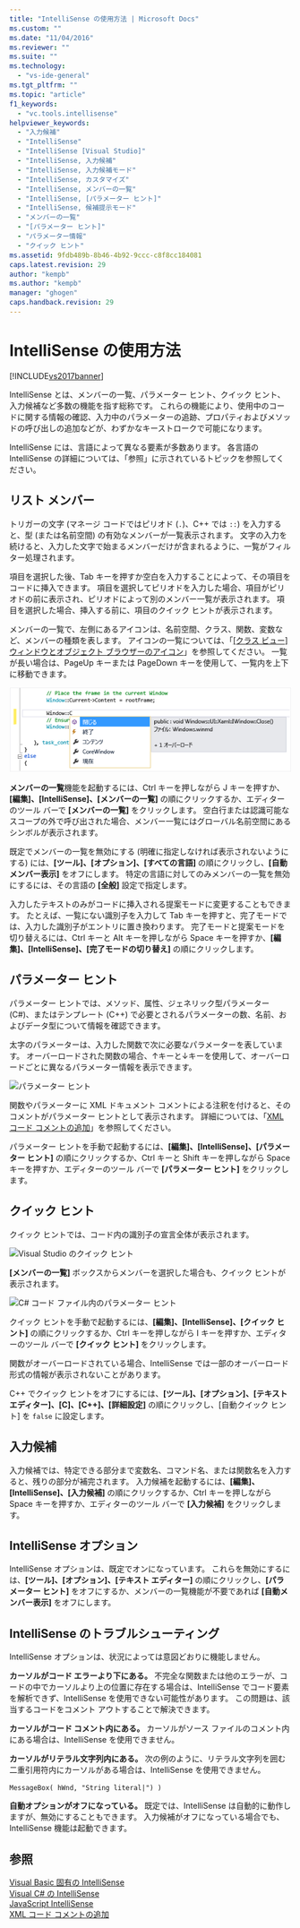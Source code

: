 ```yaml
---
title: "IntelliSense の使用方法 | Microsoft Docs"
ms.custom: ""
ms.date: "11/04/2016"
ms.reviewer: ""
ms.suite: ""
ms.technology: 
  - "vs-ide-general"
ms.tgt_pltfrm: ""
ms.topic: "article"
f1_keywords: 
  - "vc.tools.intellisense"
helpviewer_keywords: 
  - "入力候補"
  - "IntelliSense"
  - "IntelliSense [Visual Studio]"
  - "IntelliSense, 入力候補"
  - "IntelliSense, 入力候補モード"
  - "IntelliSense, カスタマイズ"
  - "IntelliSense, メンバーの一覧"
  - "IntelliSense, [パラメーター ヒント]"
  - "IntelliSense, 候補提示モード"
  - "メンバーの一覧"
  - "[パラメーター ヒント]"
  - "パラメーター情報"
  - "クイック ヒント"
ms.assetid: 9fdb489b-8b46-4b92-9ccc-c8f8cc184081
caps.latest.revision: 29
author: "kempb"
ms.author: "kempb"
manager: "ghogen"
caps.handback.revision: 29
---
```

# IntelliSense の使用方法
[!INCLUDE[vs2017banner](../code-quality/includes/vs2017banner.md)]

IntelliSense とは、メンバーの一覧、パラメーター ヒント、クイック ヒント、入力候補など多数の機能を指す総称です。  これらの機能により、使用中のコードに関する情報の確認、入力中のパラメーターの追跡、プロパティおよびメソッドの呼び出しの追加などが、わずかなキーストロークで可能になります。  
  
 IntelliSense には、言語によって異なる要素が多数あります。  各言語の IntelliSense の詳細については、「参照」に示されているトピックを参照してください。  
  
## リスト メンバー  
 トリガーの文字 \(マネージ コードではピリオド \(`.`\)、C\+\+ では `::`\) を入力すると、型 \(または名前空間\) の有効なメンバーが一覧表示されます。  文字の入力を続けると、入力した文字で始まるメンバーだけが含まれるように、一覧がフィルター処理されます。  
  
 項目を選択した後、Tab キーを押すか空白を入力することによって、その項目をコードに挿入できます。  項目を選択してピリオドを入力した場合、項目がピリオドの前に表示され、ピリオドによって別のメンバー一覧が表示されます。  項目を選択した場合、挿入する前に、項目のクイック ヒントが表示されます。  
  
 メンバーの一覧で、左側にあるアイコンは、名前空間、クラス、関数、変数など、メンバーの種類を表します。  アイコンの一覧については、「[\[クラス ビュー\] ウィンドウとオブジェクト ブラウザーのアイコン](../Topic/Class%20View%20and%20Object%20Browser%20Icons.md)」を参照してください。  一覧が長い場合は、PageUp キーまたは PageDown キーを使用して、一覧内を上下に移動できます。  
  
 ![Visual Studio のメンバーの一覧](../ide/media/vs2015_intellisense.png "vs2015\_Intellisense")  
  
 **メンバーの一覧**機能を起動するには、Ctrl キーを押しながら J キーを押すか、**\[編集\]、\[IntelliSense\]、\[メンバーの一覧\]** の順にクリックするか、エディターのツール バーで **\[メンバーの一覧\]** をクリックします。  空白行または認識可能なスコープの外で呼び出された場合、メンバー一覧にはグローバル名前空間にあるシンボルが表示されます。  
  
 既定でメンバーの一覧を無効にする \(明確に指定しなければ表示されないようにする\) には、**\[ツール\]、\[オプション\]、\[すべての言語\]** の順にクリックし、**\[自動メンバー表示\]** をオフにします。  特定の言語に対してのみメンバーの一覧を無効にするには、その言語の **\[全般\]** 設定で指定します。  
  
 入力したテキストのみがコードに挿入される提案モードに変更することもできます。  たとえば、一覧にない識別子を入力して Tab キーを押すと、完了モードでは、入力した識別子がエントリに置き換わります。  完了モードと提案モードを切り替えるには、Ctrl キーと Alt キーを押しながら Space キーを押すか、**\[編集\]、\[IntelliSense\]、\[完了モードの切り替え\]** の順にクリックします。  
  
## パラメーター ヒント  
 パラメーター ヒントでは、メソッド、属性、ジェネリック型パラメーター \(C\#\)、またはテンプレート \(C\+\+\) で必要とされるパラメーターの数、名前、およびデータ型について情報を確認できます。  
  
 太字のパラメーターは、入力した関数で次に必要なパラメーターを表しています。  オーバーロードされた関数の場合、↑キーと↓キーを使用して、オーバーロードごとに異なるパラメーター情報を表示できます。  
  
 ![パラメーター ヒント](../ide/media/vs2015_param_info.png "VS2015\_param\_Info")  
  
 関数やパラメーターに XML ドキュメント コメントによる注釈を付けると、そのコメントがパラメーター ヒントとして表示されます。  詳細については、「[XML コード コメントの追加](../ide/supplying-xml-code-comments.md)」を参照してください。  
  
 パラメーター ヒントを手動で起動するには、**\[編集\]、\[IntelliSense\]、\[パラメーター ヒント\]** の順にクリックするか、Ctrl キーと Shift キーを押しながら Space キーを押すか、エディターのツール バーで **\[パラメーター ヒント\]** をクリックします。  
  
## クイック ヒント  
 クイック ヒントでは、コード内の識別子の宣言全体が表示されます。  
  
 ![Visual Studio のクイック ヒント](../ide/media/vs2015_quick_info.png "VS2015\_Quick\_info")  
  
 **\[メンバーの一覧\]** ボックスからメンバーを選択した場合も、クイック ヒントが表示されます。  
  
 ![C&#35; コード ファイル内のパラメーター ヒント](../ide/media/vs2015_paraminfo.png "VS2015\_ParamInfo")  
  
 クイック ヒントを手動で起動するには、**\[編集\]、\[IntelliSense\]、\[クイック ヒント\]** の順にクリックするか、Ctrl キーを押しながら I キーを押すか、エディターのツール バーで **\[クイック ヒント\]** をクリックします。  
  
 関数がオーバーロードされている場合、IntelliSense では一部のオーバーロード形式の情報が表示されないことがあります。  
  
 C\+\+ でクイック ヒントをオフにするには、**\[ツール\]、\[オプション\]、\[テキスト エディター\]、\[C\]、\[C\+\+\]、\[詳細設定\]** の順にクリックし、\[自動クイック ヒント\] を `false` に設定します。  
  
## 入力候補  
 入力候補では、特定できる部分まで変数名、コマンド名、または関数名を入力すると、残りの部分が補完されます。  入力候補を起動するには、**\[編集\]、\[IntelliSense\]、\[入力候補\]** の順にクリックするか、Ctrl キーを押しながら Space キーを押すか、エディターのツール バーで **\[入力候補\]** をクリックします。  
  
## IntelliSense オプション  
 IntelliSense オプションは、既定でオンになっています。  これらを無効にするには、**\[ツール\]、\[オプション\]、\[テキスト エディター\]** の順にクリックし、**\[パラメーター ヒント\]** をオフにするか、メンバーの一覧機能が不要であれば **\[自動メンバー表示\]** をオフにします。  
  
## IntelliSense のトラブルシューティング  
 IntelliSense オプションは、状況によっては意図どおりに機能しません。  
  
 **カーソルがコード エラーより下にある。** 不完全な関数または他のエラーが、コードの中でカーソルより上の位置に存在する場合は、IntelliSense でコード要素を解析できず、IntelliSense を使用できない可能性があります。  この問題は、該当するコードをコメント アウトすることで解決できます。  
  
 **カーソルがコード コメント内にある。** カーソルがソース ファイルのコメント内にある場合は、IntelliSense を使用できません。  
  
 **カーソルがリテラル文字列内にある。** 次の例のように、リテラル文字列を囲む二重引用符内にカーソルがある場合は、IntelliSense を使用できません。  
  
```  
MessageBox( hWnd, "String literal|") )  
```  
  
 **自動オプションがオフになっている。** 既定では、IntelliSense は自動的に動作しますが、無効にすることもできます。  入力候補がオフになっている場合でも、IntelliSense 機能は起動できます。  
  
## 参照  
 [Visual Basic 固有の IntelliSense](../ide/visual-basic-specific-intellisense.md)   
 [Visual C\# の IntelliSense](../ide/visual-csharp-intellisense.md)   
 [JavaScript IntelliSense](../ide/javascript-intellisense.md)   
 [XML コード コメントの追加](../ide/supplying-xml-code-comments.md)